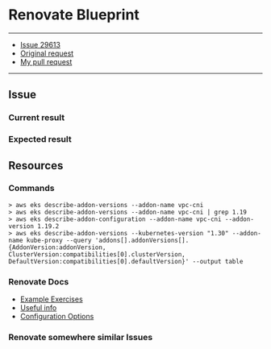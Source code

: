 # Renovate Blueprint

---

- [Issue 29613](https://github.com/renovatebot/renovate/issues/23410)
- [Original request](https://github.com/renovatebot/renovate/pull/29613)
- [My pull request](https://github.com/renovatebot/renovate/pull/33272)

---

## Issue

### Current result

### Expected result

## Resources

### Commands

```
> aws eks describe-addon-versions --addon-name vpc-cni
> aws eks describe-addon-versions --addon-name vpc-cni | grep 1.19
> aws eks describe-addon-configuration --addon-name vpc-cni --addon-version 1.19.2
> aws eks describe-addon-versions --kubernetes-version "1.30" --addon-name kube-proxy --query 'addons[].addonVersions[].{AddonVersion:addonVersion, ClusterVersion:compatibilities[0].clusterVersion, DefaultVersion:compatibilities[0].defaultVersion}' --output table

```

### Renovate Docs

- [Example Exercises](./examples)
- [Useful info](./docs/Notes.md)
- [Configuration Options](https://docs.renovatebot.com/configuration-options/)

### Renovate somewhere similar Issues
